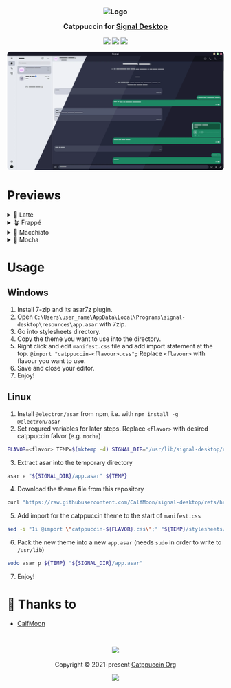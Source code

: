 <h3 align="center">
	<img src="https://raw.githubusercontent.com/catppuccin/catppuccin/main/assets/logos/exports/1544x1544_circle.png" width="100" alt="Logo"/><br/>
	<img src="https://raw.githubusercontent.com/catppuccin/catppuccin/main/assets/misc/transparent.png" height="30" width="0px"/>
	Catppuccin for <a href="https://github.com/signalapp/Signal-Desktop">Signal Desktop</a>
	<img src="https://raw.githubusercontent.com/catppuccin/catppuccin/main/assets/misc/transparent.png" height="30" width="0px"/>
</h3>

<p align="center">
	<a href="https://github.com/CalfMoon/signal-desktop/stargazers"><img src="https://img.shields.io/github/stars/CalfMoon/signal-desktop?colorA=363a4f&colorB=b7bdf8&style=for-the-badge"></a>
	<a href="https://github.com/CalfMoon/signal-desktop/issues"><img src="https://img.shields.io/github/issues/CalfMoon/signal-desktop?colorA=363a4f&colorB=f5a97f&style=for-the-badge"></a>
	<a href="https://github.com/CalfMoon/signal-desktop/contributors"><img src="https://img.shields.io/github/contributors/CalfMoon/signal-desktop?colorA=363a4f&colorB=a6da95&style=for-the-badge"></a>
</p>

<p align="center">
	<img src="assets/preview.webp"/>
</p>

# Previews

<details>
<summary>🌻 Latte</summary>
<img src="assets/latte.webp"/>
</details>
<details>
<summary>🪴 Frappé</summary>
<img src="assets/frappe.webp"/>
</details>
<details>
<summary>🌺 Macchiato</summary>
<img src="assets/macchiato.webp"/>
</details>
<details>
<summary>🌿 Mocha</summary>
<img src="assets/mocha.webp"/>
</details>

# Usage

## Windows
1. Install 7-zip and its asar7z plugin.
1. Open `C:\Users\user_name\AppData\Local\Programs\signal-desktop\resources\app.asar` with 7zip.
1. Go into stylesheets directory.
1. Copy the theme you want to use into the directory.
1. Right click and edit `manifest.css` file and add import statement at the top. `@import "catppuccin-<flavour>.css";` Replace `<flavour>` with flavour you want to use.
1. Save and close your editor.
1. Enjoy!

## Linux
1. Install `@electron/asar` from npm, i.e. with `npm install -g @electron/asar`
2. Set requred variables for later steps. Replace `<flavor>` with desired catppuccin falvor (e.g. `mocha`)
```bash
FLAVOR=<flavor> TEMP=$(mktemp -d) SIGNAL_DIR="/usr/lib/signal-desktop/resources"
```
3. Extract asar into the temporary directory
```bash
asar e "${SIGNAL_DIR}/app.asar" ${TEMP}
```
4. Download the theme file from this repository
```bash
curl "https://raw.githubusercontent.com/CalfMoon/signal-desktop/refs/heads/main/themes/catppuccin-${FLAVOR}.css" -o "${TEMP}/stylesheets/catppuccin-${FLAVOR}.css"
```
5. Add import for the catppuccin theme to the start of `manifest.css`
```bash
sed -i "1i @import \"catppuccin-${FLAVOR}.css\";" "${TEMP}/stylesheets/manifest.css"
```
6. Pack the new theme into a new `app.asar` (needs `sudo` in order to write to `/usr/lib`)
```bash
sudo asar p ${TEMP} "${SIGNAL_DIR}/app.asar"
```
7. Enjoy!

# 💝 Thanks to

- [CalfMoon](https://github.com/CalfMoon)

&nbsp;

<p align="center">
	<img src="https://raw.githubusercontent.com/catppuccin/catppuccin/main/assets/footers/gray0_ctp_on_line.svg?sanitize=true" />
</p>

<p align="center">
	Copyright &copy; 2021-present <a href="https://github.com/catppuccin" target="_blank">Catppuccin Org</a>
</p>

<p align="center">
	<a href="https://github.com/catppuccin/catppuccin/blob/main/LICENSE"><img src="https://img.shields.io/static/v1.svg?style=for-the-badge&label=License&message=MIT&logoColor=d9e0ee&colorA=363a4f&colorB=b7bdf8"/></a>
</p>
